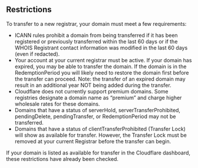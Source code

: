 ## Restrictions
To transfer to a new registrar, your domain must meet a few requirements:

* ICANN rules prohibit a domain from being transferred if it has been registered or previously transferred within the last 60 days or if the WHOIS Registrant contact information was modified in the last 60 days (even if redacted).
* Your account at your current registrar must be active. If your domain has expired, you may be able to transfer the domain. If the domain is in the RedemptionPeriod you will likely need to restore the domain first before the transfer can proceed. Note: the transfer of an expired domain may result in an additional year NOT being added during the transfer.
* Cloudflare does not currently support premium domains. Some registries designate a domain name as “premium” and charge higher wholesale rates for these domains.
* Domains that have a status of serverHold, serverTransferProhibited, pendingDelete, pendingTransfer, or RedemptionPeriod may not be transferred.
* Domains that have a status of clientTransferProhibited (Transfer Lock) will show as available for transfer. However, the Transfer Lock must be removed at your current Registrar before the transfer can begin.

If your domain is listed as available for transfer in the Cloudflare dashboard, these restrictions have already been checked.